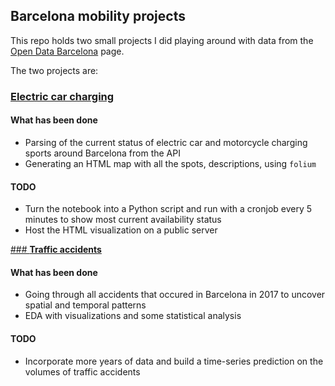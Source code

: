 ## Barcelona mobility projects

This repo holds two small projects I did playing around with data from the [Open Data Barcelona](https://www.google.com/search?q=barcelona+open+data&oq=barcelona+open+data&aqs=chrome..69i57j0l5.2771j0j7&sourceid=chrome&ie=UTF-8) page. 

The two projects are: 

### [Electric car charging](https://github.com/tvasil/BCN-electric-parking/tree/master/electric_car_charging)
#### What has been done
- Parsing of the current status of electric car and motorcycle charging sports around Barcelona from the API
- Generating an HTML map with all the spots, descriptions, using `folium`

#### TODO
- Turn the notebook into a Python script and run with a cronjob every 5 minutes to show most current availability status
- Host the HTML visualization on a public server

[### **Traffic accidents**](https://github.com/tvasil/BCN-electric-parking/tree/master/traffic_accidents)
#### What has been done
- Going through all accidents that occured in Barcelona in 2017 to uncover spatial and temporal patterns
- EDA with visualizations and some statistical analysis

#### TODO
- Incorporate more years of data and build a time-series prediction on the volumes of traffic accidents
